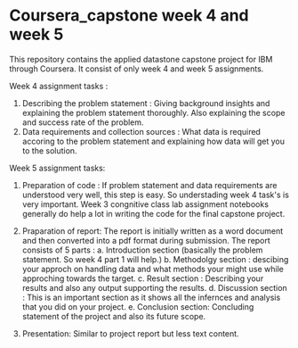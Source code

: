 # Coursera_capstone week 4 and week 5
This repository contains the applied datastone capstone project for IBM through Coursera.
It consist of only week 4 and week 5 assignments.

Week 4 assignment tasks :
1. Describing the problem statement : Giving background insights and explaining the problem statement thoroughly. Also explaining the scope and success rate of the problem.
2. Data requirements and collection sources : What data is required accoring to the problem statement and explaining how data will get you to the solution.

Week 5 assignment tasks: 
1. Preparation of code : If problem statement and data requirements are understood very well, this step is easy. So understading week 4 task's is very important. Week 3 congnitive class lab assignment notebooks generally do help a lot in writing the code for the final capstone project.
2. Praparation of report: The report is initially written as a word document and then converted into a pdf format during submission. The report consists of 5 parts : 
    a. Introduction section (basically the problem statement. So week 4 part 1 will help.)
    b. Methodolgy section : descibing your approch on handling data and what methods your might use while approching towards the target.
    c. Result section : Describing your results and also any output supporting the results.
    d. Discussion section : This is an important section as it shows all the infernces and analysis that you did on your project.
    e. Conclusion section: Concluding statement of the project and also its future scope.

3. Presentation: Similar to project report but less text content.
